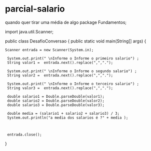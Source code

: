# parcial-salario
quando quer tirar uma média de algo
package Fundamentos;

import java.util.Scanner;

public class DesafioConversao { public static void main(String[] args) {
	
	Scanner entrada = new Scanner(System.in); 
	
	 System.out.print(" \nInforme o Informe o primeiro salario") ;
	 String valor1 =  entrada.next().replace(",",".");  
	 
	 System.out.print(" \nInforme o Informe o segundo salario") ;
	 String valor2 =  entrada.next().replace(",","."); 
	 
	 System.out.print(" \nInforme o Informe o terceiro salario") ;
	 String valor3 =  entrada.next().replace(",","."); 
	 
	 double salario1 = Double.parseDouble(valor1);
	 double salario2 = Double.parseDouble(valor2);
	 double salario3 = Double.parseDouble(valor3);
	 
	 double media = (salario1 + salario2 + salario3) / 3;  
	 System.out.println("a media dos salarios é ?" + media );
	 
	 
	 
	 entrada.close();  

} 
